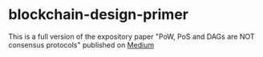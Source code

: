 # blockchain-design-primer
This is a full version of the expository paper "PoW, PoS and DAGs are NOT consensus protocols" published on [Medium](https://medium.com/coinmonks/a-primer-on-blockchain-design-89605b287a5a)
